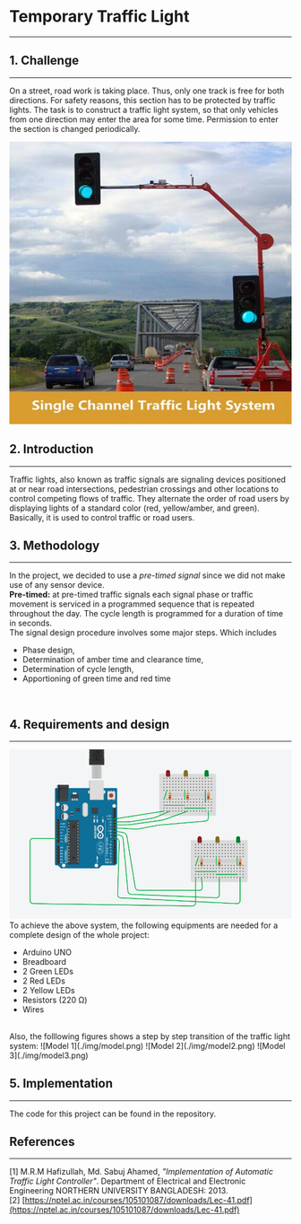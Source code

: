 # Temporary Traffic Light
___

## 1.   Challenge
___

On a street, road work is taking place. Thus, only one track is free for both directions. For safety reasons, this section has to be protected by traffic lights. The task is to construct a traffic light system, so that only vehicles from one direction may enter the area for some time. Permission to enter the section is changed periodically.

![Road work](./img/road_work.jpg)
<br>

## 2.   Introduction
___
Traffic lights, also known as traffic signals are signaling devices positioned at or near road intersections, pedestrian crossings and other locations to control  competing flows of  traffic. They alternate the order of road users by displaying lights of a standard color (red,  yellow/amber, and green). Basically, it is used to control traffic or road users.
<br>

## 3.   Methodology
___
In the project, we decided to use a _pre-timed signal_ since we did not make use of any sensor device.<br>
**Pre-timed:** at  pre-timed  traffic  signals  each  signal  phase  or  traffic  movement  is  serviced  in  a programmed sequence that is repeated throughout the day. The cycle length is programmed for a duration of time in seconds.<br>
The signal design procedure involves some major steps. Which includes<br>
* Phase design, 
* Determination of amber time and clearance time, 
* Determination of cycle length, 
* Apportioning of green time  and red time
<br>

## 4.   Requirements and design
___
![System design](./img/model.png)
To achieve the above system, the following equipments are needed for a complete design of the whole project:
* Arduino UNO
* Breadboard
* 2 Green LEDs
* 2 Red LEDs
* 2 Yellow LEDs
* Resistors (220 Ω)
* Wires
<br>
Also, the folllowing figures shows a step by step transition of the traffic light system:
![Model 1](./img/model.png)
![Model 2](./img/model2.png)
![Model 3](./img/model3.png)
<br>

## 5. Implementation
___
The code for this project can be found in the repository.
<br>

## References
___
[1] M.R.M Hafizullah,  Md. Sabuj Ahamed, _\"Implementation of Automatic Traffic Light Controller\"_. Department of Electrical and Electronic Engineering NORTHERN UNIVERSITY BANGLADESH: 2013.\
[2] [https://nptel.ac.in/courses/105101087/downloads/Lec-41.pdf](https://nptel.ac.in/courses/105101087/downloads/Lec-41.pdf)


